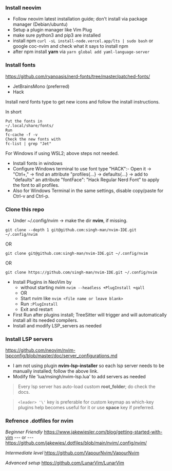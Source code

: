 ### Install neovim
- Follow neovim latest installation guide; don't install via package manager (Debian/ubuntu)
- Setup a plugin manager like Vim Plug
- make sure python3 and pip3 are installed
- install npm ```curl -sL install-node.vercel.app/lts | sudo bash``` or google coc-nvim and check what it says to install npm
- after npm install **yarn** via ```yarn global add yaml-language-server```

### Install fonts
https://github.com/ryanoasis/nerd-fonts/tree/master/patched-fonts/
- JetBrainsMono (preferred)
- Hack

Install nerd fonts type to get new icons and follow the install instructions.

In short
```
Put the fonts in
~/.local/share/fonts/
Run
fc-cache -f -v
Check the new fonts with 
fc-list | grep "Jet"
```
For Windows if using WSL2; above steps not needed.
- Install fonts in windows
- Configure Windows terminal to use font type "HACK":- Open it -> "Ctrl+," -> find an attribute "profiles{...} -> defaults{...} -> add to "defaults" an attribute "fontFace": "Hack Regular Nerd Font" to apply the font to all profiles.
- Also for Windows Terminal in the same settings, disable copy/paste for Ctrl-v and Ctrl-p.

### Clone this repo
- Under ~/.config/nvim -> make the dir **nvim**, if missing.

```git clone --depth 1 git@github.com:singh-man/nvim-IDE.git ~/.config/nvim```

OR

```git clone git@github.com:singh-man/nvim-IDE.git ~/.config/nvim```

OR

```git clone https://github.com/singh-man/nvim-IDE.git ~/.config/nvim```

- Install Plugins in NeoVim by
  - without starting nvim ```nvim --headless +PlugInstall +qall``` 
  - OR
  - Start nvim like ```nvim <file name or leave blank>```
  - Run ```:PlugInstall```
  - Exit and restart
- First Run after plugins install; TreeSitter will trigger and will automatically install all its needed compilers.
- Install and modify LSP_servers as needed

### Install LSP servers
https://github.com/neovim/nvim-lspconfig/blob/master/doc/server_configurations.md
- I am not using plugin **nvim-lsp-installer** so each lsp server needs to be manually installed; follow the above link.
- Modify file 'lua/msingh/nvim-lsp.lua' to add servers as needed

> Every lsp server has auto-load custom **root_folder**; do check the docs.

> ```<leader> '\'``` key is preferable for custom keymap as which-key plugins help becomes useful for it or use **space** key if preferred.

### Refrence .dotfiles for nvim

*Beginner Friendly*
https://www.jakewiesler.com/blog/getting-started-with-vim --- or --- https://github.com/jakewies/.dotfiles/blob/main/nvim/.config/nvim/

*Intermediate level*
https://github.com/VapourNvim/VapourNvim

*Advanced setup*
https://github.com/LunarVim/LunarVim
